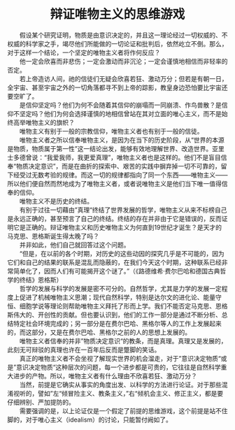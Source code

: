 # <div style="text-align:center;">辩证唯物主义的思维游戏</div>
<p>
&emsp;&emsp;假设某个研究证明，物质是由意识决定的，并且这一理论经过一切权威的、不权威的科学家之手，竭尽他们所能做的一切论证和批判后，依然屹立不倒。那么，对于这样一个结论，一个坚定的唯物主义者将作何反应？<br>
&emsp;&emsp;他一定会欣喜而非悲伤；一定会激动而非沉沦；一定会谨慎地相信而非轻率的否定。<br>
&emsp;&emsp;若上帝造访人间，祂的信徒们无疑会欣喜若狂、激动万分；但若是有朝一日，全宇宙、甚至宇宙之外的一切角落都寻不到上帝的踪影，教皇身边恐怕要比宇宙还要空旷了。<br>
&emsp;&emsp;是信仰坚定吗？他们为何不会随着其信仰的崩塌而一同崩溃、作鸟兽散？是信仰不坚定吗？他们为何会选择谨慎的地相信曾站在其对立面的唯心主义，而不是始终高举唯物主义的旗帜？<br>
&emsp;&emsp;唯物主义有别于一般的宗教信仰，唯物主义者也有别于一般的信徒。<br>
&emsp;&emsp;唯物主义者之所以信奉唯物主义，是因为在当下的历史阶段，从“世界的本源是物质，物质属于第一性”这一结论出发，能够有效地理解世界、改造世界。亚里士多德曾说：“我爱我师，我更爱真理”，唯物主义者也是这样的。他们不是盲目信奉“物质决定意识”，而是在曲折的探索中、艰苦的实践中摒弃掉一切不可靠的，留下经受过无数考验的规律。而这一切的规律都指向了同一个东西——唯物主义——所以他们便自然而然地成为了唯物主义者，或者说唯物主义是他们当下唯一值得信奉的信仰。<br>
&emsp;&emsp;唯物主义不是历史的终结。<br>
&emsp;&emsp;有别于过往一切藉由”真理“终结了世界发展的哲学，唯物主义从来不标榜自己是永远正确的，甚至预言了自己的终结。终结的存在并非由于它是错误的，反而证明它是正确的。辩证唯物主义和历史唯物主义为何直到19世纪才诞生？是天才的马克思、恩格斯诞生得太晚了吗？<br>
&emsp;&emsp;并非如此，他们自己就回答过这个问题。<br>
&emsp;&emsp;“但是，在以前的各个时期，对历史的这些动因的探究几乎是不可能的，因为它们和自己的结果的联系是混乱而隐蔽的，在我们今天这个时期，这种联系已经非常简单化了，因而人们有可能揭开这个谜了。”（《路德维希·费尔巴哈和德国古典哲学的终结》恩格斯）<br>
&emsp;&emsp;哲学的发展与科学的发展是密不可分的。自然哲学，尤其是力学的发展一定程度上促进了机械唯物主义思潮；现代自然科学，特别是达尔文的进化论、能量守恒、细胞学说等理论则帮助唯物主义拜托了形而上学。我们不能否定马克思、恩格斯伟大的、开创性的贡献。但也要认识到，他们的工作一部分是通过不断分析、总结特定社会环境完成的；另一部分是在费尔巴哈、黑格尔等人的工作上发展起来的，而这部分，又是在费尔巴哈、黑格尔之前的人的思想上发展的。<br>
&emsp;&emsp;唯物主义者信奉的并非”物质决定意识“的教条，而是真理。真理又是发展的，此刻无可辩驳的真理也许在一百年后反而是蹩脚的笑话。<br>
&emsp;&emsp;真正的唯物主义者不会坐视了解现实世界的机会溜走，对于”意识决定物质“或是”意识决定物质“这种层次的问题，每一个进步都是可贵的，它往往是自然科学重大进步的产物。所以，唯物主义者有什么理由不欣喜若狂、激动万分？<br>
&emsp;&emsp;当然，前提是它确实从事实的角度出发、以科学的方法进行论证。对于那些混淆视听的，譬如”左“倾冒险主义、教条主义，”右“倾机会主义、修正主义，都是要仔细辨别、严加提防的。<br>
&emsp;&emsp;需要强调的是，以上论证仅是一个假定了前提的思维游戏，这个前提是站不住脚的，对于唯心主义（idealism）的讨论，只能暂付阙如了。<br>